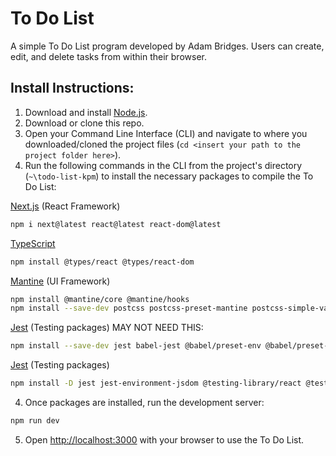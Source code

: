 # To Do List

A simple To Do List program developed by Adam Bridges. Users can create, edit, and delete tasks from within their browser.

## Install Instructions:

1. Download and install [Node.js](https://nodejs.org/en/).
1. Download or clone this repo.
2. Open your Command Line Interface (CLI) and navigate to where you downloaded/cloned the project files (`cd <insert your path to the project folder here>`). 
3. Run the following commands in the CLI from the project's directory (`~\todo-list-kpm`) to install the necessary packages to compile the To Do List:

[Next.js](https://nextjs.org/docs/app/getting-started/installation) (React Framework)
```bash 
npm i next@latest react@latest react-dom@latest
```

[TypeScript](https://react.dev/learn/typescript)
```bash 
npm install @types/react @types/react-dom
```

[Mantine](https://mantine.dev/guides/next/) (UI Framework)
```bash 
npm install @mantine/core @mantine/hooks
npm install --save-dev postcss postcss-preset-mantine postcss-simple-vars
```

[Jest](https://jestjs.io/docs/tutorial-react) (Testing packages) MAY NOT NEED THIS:

```bash 
npm install --save-dev jest babel-jest @babel/preset-env @babel/preset-react react-test-renderer @babel/core @babel/preset-typescript @jest/globals
```

[Jest](https://nextjs.org/docs/app/guides/testing/jest) (Testing packages)
```bash 
npm install -D jest jest-environment-jsdom @testing-library/react @testing-library/dom @testing-library/jest-dom ts-node @types/jest
```

4. Once packages are installed, run the development server:

```bash
npm run dev
```

5. Open [http://localhost:3000](http://localhost:3000) with your browser to use the To Do List.
